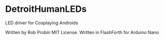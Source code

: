 # DetroitHumanLEDs
LED driver for Cosplaying Androids

Written by Rob Probin
MIT License.
Written in FlashForth for Arduino Nano
